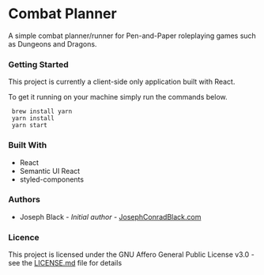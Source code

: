 # Combat Planner

A simple combat planner/runner for Pen-and-Paper roleplaying games such as Dungeons and Dragons.

### Getting Started

This project is currently a client-side only application built with React.

To get it running on your machine simply run the commands below.

```
 brew install yarn
 yarn install
 yarn start
```

### Built With

- React
- Semantic UI React
- styled-components

### Authors

- Joseph Black - _Initial author_ - [JosephConradBlack.com](https://josephconradblack.com)

### Licence

This project is licensed under the GNU Affero General Public License v3.0 - see the [LICENSE.md](LICENSE.md) file for details
